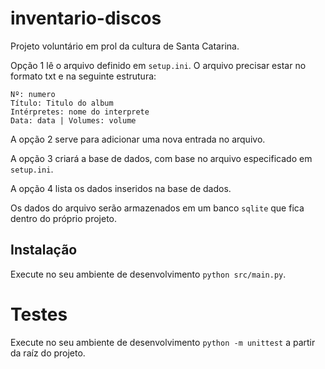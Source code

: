 # inventario-discos
Projeto voluntário em prol da cultura de Santa Catarina.

Opção 1 lê o arquivo definido em `setup.ini`. O arquivo precisar estar no formato txt e na seguinte estrutura:
```
Nº: numero
Título: Titulo do album
Intérpretes: nome do interprete
Data: data | Volumes: volume
```

A opção 2 serve para adicionar uma nova entrada no arquivo.

A opção 3 criará a base de dados, com base no arquivo especificado em `setup.ini`.

A opção 4 lista os dados inseridos na base de dados.

Os dados do arquivo serão armazenados em um banco `sqlite` que fica dentro do próprio projeto. 

## Instalação
Execute no seu ambiente de desenvolvimento `python src/main.py`.

# Testes
Execute no seu ambiente de desenvolvimento `python -m unittest` a partir da raíz do projeto.
